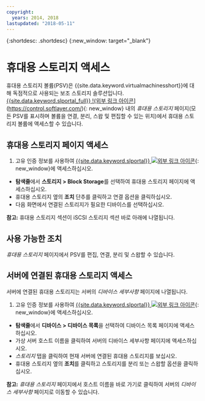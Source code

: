 ```yaml
---
copyright:
  years: 2014, 2018
lastupdated: "2018-05-11"
---
```


{:shortdesc: .shortdesc}
{:new_window: target="_blank"}

# 휴대용 스토리지 액세스

휴대용 스토리지 볼륨(PSV)은 {{site.data.keyword.virtualmachinesshort}}에 대해 독점적으로 사용되는 보조 스토리지 솔루션입니다. [{{site.data.keyword.slportal_full}} !{외부 링크 아이콘](../../icons/launch-glyph.svg "외부 링크 아이콘")](https://control.softlayer.com/){: new_window} 내의 *휴대용 스토리지* 페이지(모든 PSV를 표시하며 볼륨을 연결, 분리, 스왑 및 편집할 수 있는 위치)에서 휴대용 스토리지 볼륨에 액세스할 수 있습니다. 

## 휴대용 스토리지 페이지 액세스

1. 고유 인증 정보를 사용하여 [{{site.data.keyword.slportal}} ![외부 링크 아이콘](../../icons/launch-glyph.svg "외부 링크 아이콘")](https://control.softlayer.com/){: new_window}에 액세스하십시오.
* **탐색줄**에서 **스토리지 > Block Storage**를 선택하여 휴대용 스토리지 페이지에 액세스하십시오.
* 휴대용 스토리지 옆의 **조치** 단추를 클릭하고 연결 옵션을 클릭하십시오.
* 다음 화면에서 연결된 스토리지가 필요한 디바이스를 선택하십시오.

**참고:** 휴대용 스토리지 섹션이 iSCSI 스토리지 섹션 바로 아래에 나열됩니다.

## 사용 가능한 조치

*휴대용 스토리지* 페이지에서 PSV를 편집, 연결, 분리 및 스왑할 수 있습니다.

## 서버에 연결된 휴대용 스토리지 액세스

서버에 연결된 휴대용 스토리지는 서버의 *디바이스 세부사항* 페이지에 나열됩니다.

1. 고유 인증 정보를 사용하여 [{{site.data.keyword.slportal}} ![외부 링크 아이콘](../../icons/launch-glyph.svg "외부 링크 아이콘")](https://control.softlayer.com/){: new_window}에 액세스하십시오.
* **탐색줄**에서 **디바이스 > 디바이스 목록**을 선택하여 디바이스 목록 페이지에 액세스하십시오.
* 가상 서버 호스트 이름을 클릭하여 서버의 디바이스 세부사항 페이지에 액세스하십시오.
* *스토리지* 탭을 클릭하여 현재 서버에 연결된 휴대용 스토리지를 보십시오.
* 휴대용 스토리지 옆의 **조치**를 클릭하고 스토리지를 분리 또는 스왑할 옵션을 클릭하십시오. 

**참고:** *휴대용 스토리지* 페이지에서 호스트 이름을 바로 가기로 클릭하여 서버의 *디바이스 세부사항* 페이지로 이동할 수 있습니다. 

